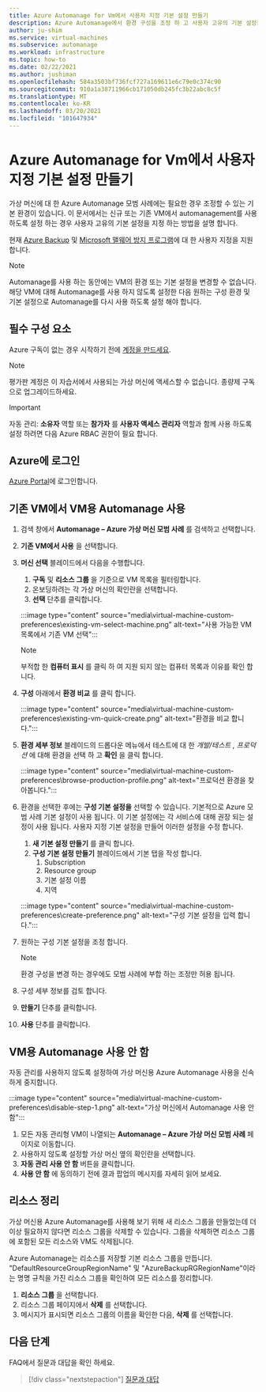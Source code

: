 ```yaml
---
title: Azure Automanage for Vm에서 사용자 지정 기본 설정 만들기
description: Azure Automanage에서 환경 구성을 조정 하 고 사용자 고유의 기본 설정을 지정 하는 방법에 대해 알아봅니다.
author: ju-shim
ms.service: virtual-machines
ms.subservice: automanage
ms.workload: infrastructure
ms.topic: how-to
ms.date: 02/22/2021
ms.author: jushiman
ms.openlocfilehash: 584a3503bf736fcf727a169611e6c79e0c374c90
ms.sourcegitcommit: 910a1a38711966cb171050db245fc3b22abc8c5f
ms.translationtype: MT
ms.contentlocale: ko-KR
ms.lasthandoff: 03/20/2021
ms.locfileid: "101647934"
---
```

# <a name="create-a-custom-preference-in-azure-automanage-for-vms"></a>Azure Automanage for Vm에서 사용자 지정 기본 설정 만들기

가상 머신에 대 한 Azure Automanage 모범 사례에는 필요한 경우 조정할 수 있는 기본 환경이 있습니다. 이 문서에서는 신규 또는 기존 VM에서 automanagement를 사용 하도록 설정 하는 경우 사용자 고유의 기본 설정을 지정 하는 방법을 설명 합니다.

현재 [Azure Backup](..\backup\backup-azure-arm-vms-prepare.md#create-a-custom-policy) 및 [Microsoft 맬웨어 방지 프로그램](../security/fundamentals/antimalware.md#default-and-custom-antimalware-configuration)에 대 한 사용자 지정을 지원 합니다.


> [!NOTE]
> Automanage를 사용 하는 동안에는 VM의 환경 또는 기본 설정을 변경할 수 없습니다. 해당 VM에 대해 Automanage를 사용 하지 않도록 설정한 다음 원하는 구성 환경 및 기본 설정으로 Automanage를 다시 사용 하도록 설정 해야 합니다.


## <a name="prerequisites"></a>필수 구성 요소

Azure 구독이 없는 경우 시작하기 전에 [계정을 만드세요](https://azure.microsoft.com/pricing/purchase-options/pay-as-you-go/).

> [!NOTE]
> 평가판 계정은 이 자습서에서 사용되는 가상 머신에 액세스할 수 없습니다. 종량제 구독으로 업그레이드하세요.

> [!IMPORTANT]
> 자동 관리: **소유자** 역할 또는 **참가자** 를 **사용자 액세스 관리자** 역할과 함께 사용 하도록 설정 하려면 다음 Azure RBAC 권한이 필요 합니다.


## <a name="sign-in-to-azure"></a>Azure에 로그인

[Azure Portal](https://portal.azure.com/)에 로그인합니다.


## <a name="enable-automanage-for-vms-on-an-existing-vm"></a>기존 VM에서 VM용 Automanage 사용

1. 검색 창에서 **Automanage – Azure 가상 머신 모범 사례** 를 검색하고 선택합니다.

2. **기존 VM에서 사용** 을 선택합니다.

3. **머신 선택** 블레이드에서 다음을 수행합니다.
    1. **구독** 및 **리소스 그룹** 을 기준으로 VM 목록을 필터링합니다.
    1. 온보딩하려는 각 가상 머신의 확인란을 선택합니다.
    1. **선택** 단추를 클릭합니다.

    :::image type="content" source="media\virtual-machine-custom-preferences\existing-vm-select-machine.png" alt-text="사용 가능한 VM 목록에서 기존 VM 선택":::

    > [!NOTE]
    > 부적합 한 **컴퓨터 표시** 를 클릭 하 여 지원 되지 않는 컴퓨터 목록과 이유를 확인 합니다. 

4. **구성** 아래에서 **환경 비교** 를 클릭 합니다.

    :::image type="content" source="media\virtual-machine-custom-preferences\existing-vm-quick-create.png" alt-text="환경을 비교 합니다.":::

5. **환경 세부 정보** 블레이드의 드롭다운 메뉴에서 테스트에 대 한 *개발/테스트* *, 프로덕션* 에 대해 환경을 선택 하 고 **확인** 을 클릭 합니다.

    :::image type="content" source="media\virtual-machine-custom-preferences\browse-production-profile.png" alt-text="프로덕션 환경을 찾아봅니다.":::

6. 환경을 선택한 후에는 **구성 기본 설정을** 선택할 수 있습니다. 기본적으로 Azure 모범 사례 기본 설정이 사용 됩니다. 이 기본 설정에는 각 서비스에 대해 권장 되는 설정이 사용 됩니다. 사용자 지정 기본 설정을 만들어 이러한 설정을 수정 합니다. 
    1. **새 기본 설정 만들기** 를 클릭 합니다.
    1. **구성 기본 설정 만들기** 블레이드에서 기본 탭을 작성 합니다.
        1. Subscription
        1. Resource group
        1. 기본 설정 이름
        1. 지역

    :::image type="content" source="media\virtual-machine-custom-preferences\create-preference.png" alt-text="구성 기본 설정을 입력 합니다.":::

7. 원하는 구성 기본 설정을 조정 합니다.
        
    > [!NOTE]
    > 환경 구성을 변경 하는 경우에도 모범 사례에 부합 하는 조정만 허용 됩니다.

8. 구성 세부 정보를 검토 합니다.
9. **만들기** 단추를 클릭합니다.

10. **사용** 단추를 클릭합니다.


## <a name="disable-automanage-for-vms"></a>VM용 Automanage 사용 안 함

자동 관리를 사용하지 않도록 설정하여 가상 머신용 Azure Automanage 사용을 신속하게 중지합니다.

:::image type="content" source="media\virtual-machine-custom-preferences\disable-step-1.png" alt-text="가상 머신에서 Automanage 사용 안 함":::

1. 모든 자동 관리형 VM이 나열되는 **Automanage – Azure 가상 머신 모범 사례** 페이지로 이동합니다.
1. 사용하지 않도록 설정할 가상 머신 옆의 확인란을 선택합니다.
1. **자동 관리 사용 안 함** 버튼을 클릭합니다.
1. **사용 안 함** 에 동의하기 전에 결과 팝업의 메시지를 자세히 읽어 보세요.


## <a name="clean-up-resources"></a>리소스 정리

가상 머신용 Azure Automanage를 사용해 보기 위해 새 리소스 그룹을 만들었는데 더 이상 필요하지 않다면 리소스 그룹을 삭제할 수 있습니다. 그룹을 삭제하면 리소스 그룹에 포함된 모든 리소스와 VM도 삭제됩니다.

Azure Automanage는 리소스를 저장할 기본 리소스 그룹을 만듭니다. "DefaultResourceGroupRegionName" 및 "AzureBackupRGRegionName"이라는 명명 규칙을 가진 리소스 그룹을 확인하여 모든 리소스를 정리합니다.

1. **리소스 그룹** 을 선택합니다.
1. 리소스 그룹 페이지에서 **삭제** 를 선택합니다.
1. 메시지가 표시되면 리소스 그룹의 이름을 확인한 다음, **삭제** 를 선택합니다.


## <a name="next-steps"></a>다음 단계 

FAQ에서 질문과 대답을 확인 하세요. 

> [!div class="nextstepaction"]
> [질문과 대답](faq.md)